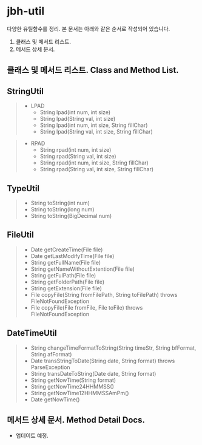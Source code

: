 # jbh-util
다양한 유틸함수를 정리.
본 문서는 아래와 같은 순서로 작성되어 있습니다.
1. 클래스 및 메서드 리스트.
2. 메서드 상세 문서.

클래스 및 메서드 리스트. Class and Method List.
-----------------------------------------
## StringUtil
> * LPAD
>   - String lpad(int num, int size)
>   - String lpad(String val, int size)
>   - String lpad(int num, int size, String fillChar)
>   - String lpad(String val, int size, String fillChar)

> * RPAD
>   - String rpad(int num, int size)
>   - String rpad(String val, int size)
>   - String rpad(int num, int size, String fillChar)
>   - String rpad(String val, int size, String fillChar)

## TypeUtil
> - String toString(int num)
> - String toString(long num)
> - String toString(BigDecimal num)

## FileUtil
> - Date getCreateTime(File file)
> - Date getLastModifyTime(File file)
> - String getFullName(File file)
> - String getNameWithoutExtention(File file)
> - String getFulPath(File file)
> - String getFolderPath(File file)
> - String getExtension(File file)
> - File copyFile(String fromFilePath, String toFilePath) throws FileNotFoundException
> - File copyFile(File fromFile, File toFile) throws FileNotFoundException

## DateTimeUtil 
> - String changeTimeFormatToString(String timeStr, String bfFormat, String afFormat)
> - Date transStringToDate(String date, String format) throws ParseException
> - String transDateToString(Date date, String format)
> - String getNowTime(String format)
> - String getNowTime24HHMMSS()
> - String getNowTime12HHMMSSAmPm()
> - Date getNowTime()

메서드 상세 문서. Method Detail Docs.
-----------------------------------------
* 업데이트 예정.